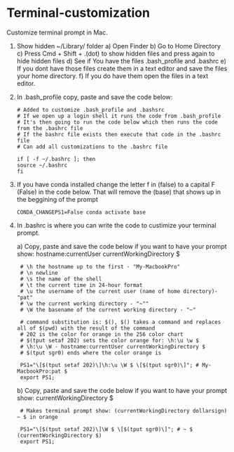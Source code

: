 # Terminal-customization
Customize terminal prompt in Mac.

1) Show hidden ~/Library/ folder
	a) Open Finder
	b) Go to Home Directory
	c) Press Cmd + Shift + .(dot) to show hidden files and press again to hide 	  hidden files
	d) See if You have the files .bash_profile and .bashrc
	e) If you dont have those files create them in a text editor and save the
	   files your home directory.
	f) If you do have them open the files in a text editor.

2) In .bash_profile copy, paste and save the code below:
	```
	# Added to customize .bash_profile and .bashsrc
	# If we open up a login shell it runs the code from .bash_profile
	# It's then going to run the code below which then runs the code from the .bashrc file
	# If the bashrc file exists then execute that code in the .bashrc file
	# Can add all customizations to the .bashrc file

	if [ -f ~/.bashrc ]; then
	source ~/.bashrc
	fi
	```

3) If you have conda installed change the letter f in (false) to a capital F (False) in the code below. That will remove the (base) that shows up in the beggining of the prompt
	
	```
	CONDA_CHANGEPS1=False conda activate base
	```
	
4) In .bashrc is where you can write the code to custimize your terminal prompt.

	a) Copy, paste and save the code below if you want to have your prompt show: hostname:currentUser currentWorkingDirectory $

		# \h the hostname up to the first - "My-MacbookPro"
		# \n newline
		# \s the name of the shell
		# \t the current time in 24-hour format
		# \u the username of the current user (name of home directory)- "pat" 
		# \w the current working directory - "~""
		# \W the basename of the current working directory - "~"

		# command substitution is: $(), $() takes a command and replaces all of $(pwd) with the result of the command
		# 202 is the color for orange in the 256 color chart
		# $(tput setaf 202) sets the color orange for: \h:\u \w $
		# \h:\u \W - hostname:currentUser currentWorkingDirectory $ 
		# $(tput sgr0) ends where the color orange is 

		PS1="\[$(tput setaf 202)\]\h:\u \W $ \[$(tput sgr0)\]"; # My-MacbookPro:pat $
		export PS1;
	
	b) Copy, paste and save the code below if you want to have your prompt show: currentWorkingDirectory $

		# Makes terminal prompt show: (currentWorkingDirectory dollarsign) ~ $ in orange 

		PS1="\[$(tput setaf 202)\]\W $ \[$(tput sgr0)\]"; # ~ $ (currentWorkingDirectory $)
		export PS1;



